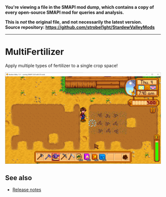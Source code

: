 **You're viewing a file in the SMAPI mod dump, which contains a copy of every open-source SMAPI mod
for queries and analysis.**

**This is _not_ the original file, and not necessarily the latest version.**  
**Source repository: https://github.com/strobel1ght/StardewValleyMods**

----

# MultiFertilizer
Apply multiple types of fertilizer to a single crop space!

![](screenshot.png)

## See also
* [Release notes](release-notes.md)
